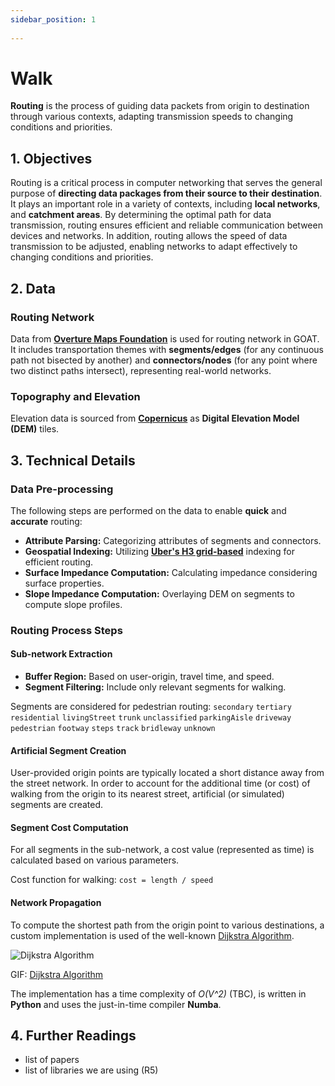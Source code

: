 ```yaml
---
sidebar_position: 1
 
---
```

 
# Walk
 
**Routing** is the process of guiding data packets from origin to destination through various contexts, adapting transmission speeds to changing conditions and priorities.

 
## 1. Objectives

Routing is a critical process in computer networking that serves the general purpose of **directing data packages from their source to their destination**. It plays an important role in a variety of contexts, including **local networks**, and **catchment areas**. By determining the optimal path for data transmission, routing ensures efficient and reliable communication between devices and networks. In addition, routing allows the speed of data transmission to be adjusted, enabling networks to adapt effectively to changing conditions and priorities.

## 2. Data

### Routing Network

Data from **[Overture Maps Foundation](https://overturemaps.org/)** is used for routing network in GOAT. It includes transportation themes with **segments/edges** (for any continuous path not bisected by another) and **connectors/nodes** (for any point where two distinct paths intersect), representing real-world networks.


### Topography and Elevation

Elevation data is sourced from **[Copernicus](https://www.copernicus.eu/en)** as **Digital Elevation Model (DEM)** tiles.


## 3. Technical Details

### Data Pre-processing

The following steps are performed on the data to enable **quick** and **accurate** routing:

 - **Attribute Parsing:** Categorizing attributes of segments and connectors.
 - **Geospatial Indexing:**  Utilizing **[Uber's H3 grid-based](../further_reading/glossary#h3-grid)** indexing for efficient routing.
 - **Surface Impedance Computation:** Calculating impedance considering surface properties.
 - **Slope Impedance Computation:** Overlaying DEM on segments to compute slope profiles.


### Routing Process Steps

#### Sub-network Extraction

- **Buffer Region:** Based on user-origin, travel time, and speed.
- **Segment Filtering:**  Include only relevant segments for walking.

Segments are considered for pedestrian routing:
`secondary` `tertiary` `residential` `livingStreet` `trunk`
`unclassified` `parkingAisle` `driveway` `pedestrian` `footway`
`steps` `track` `bridleway` `unknown`

#### Artificial Segment Creation

User-provided origin points are typically located a short distance away from the street network. In order to account for the additional time (or cost) of walking from the origin to its nearest street, artificial (or simulated) segments are created.

#### Segment Cost Computation

For all segments in the sub-network, a cost value (represented as time) is calculated based on various parameters.

Cost function for walking:
`cost = length / speed`

#### Network Propagation

To compute the shortest path from the origin point to various destinations, a custom implementation is used of the well-known [Dijkstra Algorithm](https://en.wikipedia.org/wiki/Dijkstra%27s_algorithm).


<div style={{ display: 'flex', flexDirection: 'column', alignItems: 'center' }}>
  <img src={require('/img/routing/walk/dijkstra.gif').default}  alt="Dijkstra Algorithm" style={{ width: "auto", height: "auto", objectFit: "cover"}}/>
<p style={{ textAlign: 'center' }}>GIF: <a href="https://en.wikipedia.org/wiki/Dijkstra%27s_algorithm">Dijkstra Algorithm</a></p>
</div>



The implementation has a time complexity of *O(V^2)* (TBC), is written in **Python** and uses the just-in-time compiler **Numba**.


## 4. Further Readings
 - list of papers 
 - list of libraries we are using (R5)
 